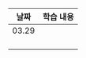 | 날짜  | 학습 내용 |
| ----- | --------- |
| 03.29 |           |
|       |           |
|       |           |
|       |           |
|       |           |
